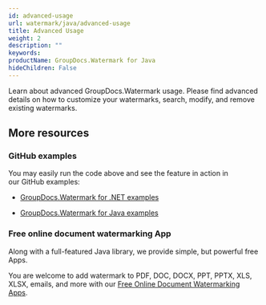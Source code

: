 ```yaml
---
id: advanced-usage
url: watermark/java/advanced-usage
title: Advanced Usage
weight: 2
description: ""
keywords: 
productName: GroupDocs.Watermark for Java
hideChildren: False
---
```

Learn about advanced GroupDocs.Watermark usage. Please find advanced details on how to customize your watermarks, search, modify, and remove existing watermarks.

## More resources

### GitHub examples

You may easily run the code above and see the feature in action in our GitHub examples:

*   [GroupDocs.Watermark for .NET examples](https://github.com/groupdocs-watermark/GroupDocs.Watermark-for-.NET)
    
*   [GroupDocs.Watermark for Java examples](https://github.com/groupdocs-watermark/GroupDocs.Watermark-for-Java)
    

### Free online document watermarking App

Along with a full-featured Java library, we provide simple, but powerful free Apps.

You are welcome to add watermark to PDF, DOC, DOCX, PPT, PPTX, XLS, XLSX, emails, and more with our [Free Online Document Watermarking Apps](https://products.groupdocs.app/watermark).
